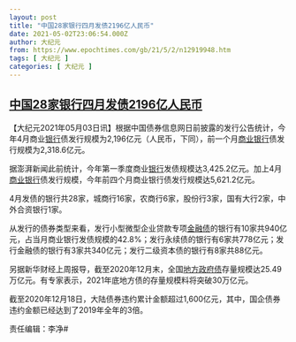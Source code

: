 ```yaml
---
layout: post
title: "中国28家银行四月发债2196亿人民币"
date: 2021-05-02T23:06:54.000Z
author: 大纪元
from: https://www.epochtimes.com/gb/21/5/2/n12919948.htm
tags: [ 大纪元 ]
categories: [ 大纪元 ]
---
```

<!--1619996814000-->
[中国28家银行四月发债2196亿人民币](https://www.epochtimes.com/gb/21/5/2/n12919948.htm)
------

<div>
<p>【大纪元2021年05月03日讯】根据中国债券信息网日前披露的发行公告统计，今年4月商业<a href="https://www.epochtimes.com/gb/tag/%E9%93%B6%E8%A1%8C.html">银行</a>债发行规模为2,196亿元（人民币，下同），前一个月<a href="https://www.epochtimes.com/gb/tag/%E5%95%86%E4%B8%9A%E9%93%B6%E8%A1%8C.html">商业银行</a>债发行规模为2,318.6亿元。</p><p>据澎湃新闻此前统计，今年第一季度商业<a href="https://www.epochtimes.com/gb/tag/%E9%93%B6%E8%A1%8C.html">银行</a>发债规模达3,425.2亿元。加上4月<a href="https://www.epochtimes.com/gb/tag/%E5%95%86%E4%B8%9A%E9%93%B6%E8%A1%8C.html">商业银行</a>债发行规模，今年前四个月商业银行债发行规模达5,621.2亿元。</p><p>4月发债的银行共28家，城商行16家，农商行6家，股份行3家，国有大行2家，中外合资银行1家。</p><p>从发行的债券类型来看，发行小型微型企业贷款专项<a href="https://www.epochtimes.com/gb/tag/%E9%87%91%E8%9E%8D%E5%80%BA.html">金融债</a>的银行有10家共940亿元，占当月商业银行发债规模的42.8%；发行永续债的银行有6家共778亿元；发行金融债的银行有3家共340亿元；发行二级资本债的银行有8家共88亿元。</p><p>另据新华财经上周报导，截至2020年12月末，全国<a href="https://www.epochtimes.com/gb/tag/%E5%9C%B0%E6%96%B9%E6%94%BF%E5%BA%9C%E5%80%BA.html">地方政府债</a>存量规模达25.49万亿元。有专家表示，2021年底地方债的存量规模料将突破30万亿元。</p><p>截至2020年12月18日，大陆债券违约累计金额超过1,600亿元，其中，国企债券违约金额已经达到了2019年全年的3倍。</p><p>责任编辑：李净#</p>
</div>
